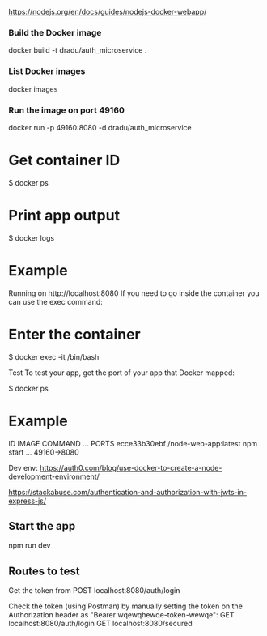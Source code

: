https://nodejs.org/en/docs/guides/nodejs-docker-webapp/

### Build the Docker image
docker build -t dradu/auth_microservice .

### List Docker images
docker images

### Run the image on port 49160
docker run -p 49160:8080 -d dradu/auth_microservice

# Get container ID
$ docker ps

# Print app output
$ docker logs <container id>

# Example
Running on http://localhost:8080
If you need to go inside the container you can use the exec command:
# Enter the container
$ docker exec -it <container id> /bin/bash

Test
To test your app, get the port of your app that Docker mapped:

$ docker ps

# Example
ID            IMAGE                                COMMAND    ...   PORTS
ecce33b30ebf  <your username>/node-web-app:latest  npm start  ...   49160->8080

Dev env:
https://auth0.com/blog/use-docker-to-create-a-node-development-environment/

https://stackabuse.com/authentication-and-authorization-with-jwts-in-express-js/

## Start the app 
npm run dev

## Routes to test 
Get the token from
POST localhost:8080/auth/login

Check the token (using Postman) by manually setting the token on the Authorization header as "Bearer wqewqhewqe-token-wewqe":
GET localhost:8080/auth/login
GET localhost:8080/secured








